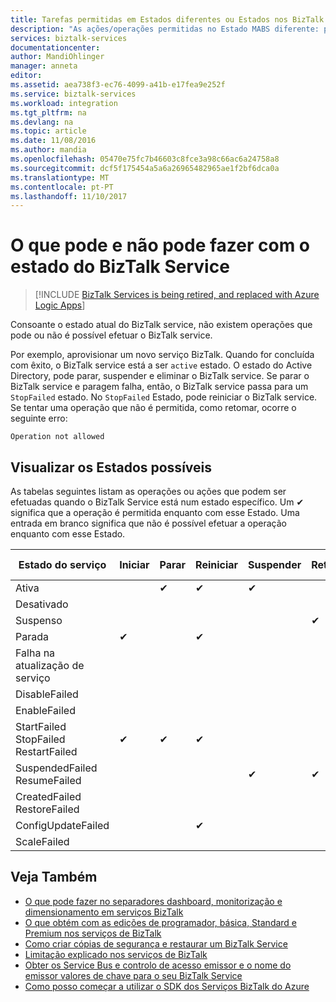 ```yaml
---
title: Tarefas permitidas em Estados diferentes ou Estados nos BizTalk Services | Microsoft Docs
description: "As ações/operações permitidas no Estado MABS diferente: parar, iniciar, reiniciar, suspender, retomar, eliminar, dimensionar, atualizar a configuração e efetuar uma cópia de segurança"
services: biztalk-services
documentationcenter: 
author: MandiOhlinger
manager: anneta
editor: 
ms.assetid: aea738f3-ec76-4099-a41b-e17fea9e252f
ms.service: biztalk-services
ms.workload: integration
ms.tgt_pltfrm: na
ms.devlang: na
ms.topic: article
ms.date: 11/08/2016
ms.author: mandia
ms.openlocfilehash: 05470e75fc7b46603c8fce3a98c66ac6a24758a8
ms.sourcegitcommit: dcf5f175454a5a6a26965482965ae1f2bf6dca0a
ms.translationtype: MT
ms.contentlocale: pt-PT
ms.lasthandoff: 11/10/2017
---
```

# <a name="what-you-can-and-cant-do-using-the-biztalk-service-state"></a>O que pode e não pode fazer com o estado do BizTalk Service

> [!INCLUDE [BizTalk Services is being retired, and replaced with Azure Logic Apps](../../includes/biztalk-services-retirement.md)]

Consoante o estado atual do BizTalk service, não existem operações que pode ou não é possível efetuar o BizTalk service.

Por exemplo, aprovisionar um novo serviço BizTalk. Quando for concluída com êxito, o BizTalk service está a ser `active` estado. O estado do Active Directory, pode parar, suspender e eliminar o BizTalk service. Se parar o BizTalk service e paragem falha, então, o BizTalk service passa para um `StopFailed` estado. No `StopFailed` Estado, pode reiniciar o BizTalk service. Se tentar uma operação que não é permitida, como retomar, ocorre o seguinte erro:

`Operation not allowed`

## <a name="view-the-possible-states"></a>Visualizar os Estados possíveis

As tabelas seguintes listam as operações ou ações que podem ser efetuadas quando o BizTalk Service está num estado específico. Um ✔ significa que a operação é permitida enquanto com esse Estado. Uma entrada em branco significa que não é possível efetuar a operação enquanto com esse Estado.

| Estado do serviço | Iniciar | Parar | Reiniciar | Suspender | Retomar | Eliminar | Escala | Atualizar <br/> Configuração | Cópia de segurança |
| --- | --- | --- | --- | --- | --- | --- |--- | --- | --- |
| Ativa |  | ✔ | ✔ | ✔ |  | ✔ |✔ |✔ |✔ |
| Desativado |  |  |  |  |  | ✔ | |  |  | 
| Suspenso |  |  |  |  | ✔ | ✔ | |  | ✔ |
| Parada | ✔ |  | ✔ |  |  | ✔ | |  | ✔ |
| Falha na atualização de serviço |  |  |  |  |  | ✔ | |  |  | 
| DisableFailed |  |  |  |  |  | ✔ | |  |  | 
| EnableFailed |  |  |  |  |  | ✔ | |  |  | 
| StartFailed <br/> StopFailed <br/> RestartFailed | ✔ | ✔ | ✔ |  |  | ✔ | | ✔ | |
| SuspendedFailed <br/> ResumeFailed|  |  |  | ✔ | ✔ | ✔ | |  |  | 
| CreatedFailed <br/> RestoreFailed |  |  |  |  |  | ✔ | |  |  | 
| ConfigUpdateFailed  |  |  | ✔ |  |  | ✔ | |✔ | |
| ScaleFailed |  |  |  |  |  | ✔ |✔ | |  |  | 



## <a name="see-also"></a>Veja Também
* [O que pode fazer no separadores dashboard, monitorização e dimensionamento em serviços BizTalk](http://go.microsoft.com/fwlink/p/?LinkID=302281)<br/>
* [O que obtém com as edições de programador, básica, Standard e Premium nos serviços de BizTalk](http://go.microsoft.com/fwlink/p/?LinkID=302279)<br/>
* [Como criar cópias de segurança e restaurar um BizTalk Service](http://go.microsoft.com/fwlink/p/?LinkID=329873)<br/>
* [Limitação explicado nos serviços de BizTalk](http://go.microsoft.com/fwlink/p/?LinkID=302282)<br/>
* [Obter os Service Bus e controlo de acesso emissor e o nome do emissor valores de chave para o seu BizTalk Service](http://go.microsoft.com/fwlink/p/?LinkID=303941)<br/>
* [Como posso começar a utilizar o SDK dos Serviços BizTalk do Azure](http://go.microsoft.com/fwlink/p/?LinkID=302335)

